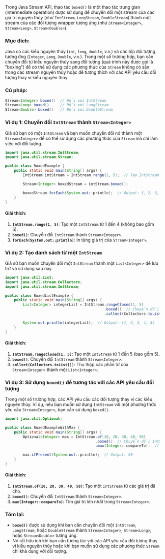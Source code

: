 Trong Java Stream API, thao tác `boxed()` là một thao tác trung gian (intermediate operation) được sử dụng để chuyển đổi một stream của các giá trị nguyên thủy (như `IntStream`, `LongStream`, `DoubleStream`) thành một stream của các đối tượng wrapper tương ứng (như `Stream<Integer>`, `Stream<Long>`, `Stream<Double>`).

### Mục đích:
Java có các kiểu nguyên thủy (`int`, `long`, `double`, v.v.) và các lớp đối tượng tương ứng (`Integer`, `Long`, `Double`, v.v.). Trong một số trường hợp, bạn cần chuyển đổi từ kiểu nguyên thủy sang đối tượng (quá trình này được gọi là "boxing") để có thể sử dụng các phương thức của `Stream` không có sẵn trong các stream nguyên thủy hoặc để tương thích với các API yêu cầu đối tượng thay vì kiểu nguyên thủy.

### Cú pháp:
```java
Stream<Integer> boxed()  // Đối với IntStream
Stream<Long> boxed()     // Đối với LongStream
Stream<Double> boxed()   // Đối với DoubleStream
```

### Ví dụ 1: Chuyển đổi `IntStream` thành `Stream<Integer>`
Giả sử bạn có một `IntStream` và bạn muốn chuyển đổi nó thành một `Stream<Integer>` để có thể sử dụng các phương thức của `Stream` mà chỉ làm việc với đối tượng.

```java
import java.util.stream.IntStream;
import java.util.stream.Stream;

public class BoxedExample {
    public static void main(String[] args) {
        IntStream intStream = IntStream.range(1, 5);  // Tạo IntStream từ 1 đến 4

        Stream<Integer> boxedStream = intStream.boxed();

        boxedStream.forEach(System.out::println);  // Output: 1, 2, 3, 4
    }
}
```

#### Giải thích:
1. **`IntStream.range(1, 5)`**: Tạo một `IntStream` từ 1 đến 4 (không bao gồm 5).
2. **`boxed()`**: Chuyển đổi `IntStream` thành `Stream<Integer>`.
3. **`forEach(System.out::println)`**: In từng giá trị của `Stream<Integer>`.

### Ví dụ 2: Tạo danh sách từ một `IntStream`
Giả sử bạn muốn chuyển đổi một `IntStream` thành một `List<Integer>` để lưu trữ và sử dụng sau này.

```java
import java.util.List;
import java.util.stream.Collectors;
import java.util.stream.IntStream;

public class BoxedListExample {
    public static void main(String[] args) {
        List<Integer> integerList = IntStream.rangeClosed(1, 5)
                                             .boxed()  // Chuyển đổi IntStream thành Stream<Integer>
                                             .collect(Collectors.toList());  // Thu thập các phần tử thành một List

        System.out.println(integerList);  // Output: [1, 2, 3, 4, 5]
    }
}
```

#### Giải thích:
1. **`IntStream.rangeClosed(1, 5)`**: Tạo một `IntStream` từ 1 đến 5 (bao gồm 5).
2. **`boxed()`**: Chuyển đổi `IntStream` thành `Stream<Integer>`.
3. **`collect(Collectors.toList())`**: Thu thập các phần tử của `Stream<Integer>` thành một `List<Integer>`.

### Ví dụ 3: Sử dụng `boxed()` để tương tác với các API yêu cầu đối tượng
Trong một số trường hợp, các API yêu cầu các đối tượng thay vì các kiểu nguyên thủy. Ví dụ, nếu bạn muốn sử dụng `IntStream` với một phương thức yêu cầu `Stream<Integer>`, bạn cần sử dụng `boxed()`.

```java
import java.util.Optional;

public class BoxedExampleWithMax {
    public static void main(String[] args) {
        Optional<Integer> max = IntStream.of(10, 20, 30, 40, 50)
                                         .boxed()  // Chuyển đổi IntStream thành Stream<Integer>
                                         .max(Integer::compareTo);  // Tìm giá trị lớn nhất

        max.ifPresent(System.out::println);  // Output: 50
    }
}
```

#### Giải thích:
1. **`IntStream.of(10, 20, 30, 40, 50)`**: Tạo một `IntStream` từ các giá trị đã cho.
2. **`boxed()`**: Chuyển đổi `IntStream` thành `Stream<Integer>`.
3. **`max(Integer::compareTo)`**: Tìm giá trị lớn nhất trong `Stream<Integer>`.

### Tóm lại:
- **`boxed()`** được sử dụng khi bạn cần chuyển đổi một `IntStream`, `LongStream`, hoặc `DoubleStream` thành `Stream<Integer>`, `Stream<Long>`, hoặc `Stream<Double>` tương ứng.
- Nó rất hữu ích khi bạn cần tương tác với các API yêu cầu đối tượng thay vì kiểu nguyên thủy hoặc khi bạn muốn sử dụng các phương thức `Stream` chỉ khả dụng với đối tượng.